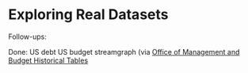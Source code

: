 # Exploring Real Datasets

Follow-ups:

Done:
US debt
US budget streamgraph (via [Office of Management and Budget Historical Tables](https://www.whitehouse.gov/omb/budget/historical-tables/)
